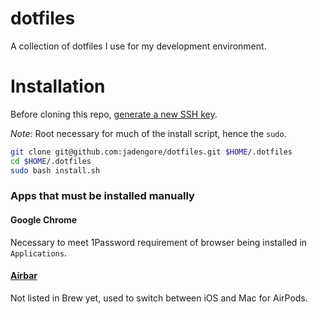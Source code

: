 # dotfiles
A collection of dotfiles I use for my development environment.

# Installation
Before cloning this repo, [generate a new SSH key](https://help.github.com/articles/generating-a-new-ssh-key-and-adding-it-to-the-ssh-agent/).

_Note_: Root necessary for much of the install script, hence the `sudo`.

```sh
git clone git@github.com:jadengore/dotfiles.git $HOME/.dotfiles
cd $HOME/.dotfiles
sudo bash install.sh
```

### Apps that must be installed manually
#### Google Chrome
Necessary to meet 1Password requirement of browser being installed in `Applications`.

#### [Airbar](https://tiivik.github.io/)
Not listed in Brew yet, used to switch between iOS and Mac for AirPods.
